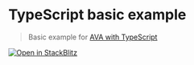 # TypeScript basic example

> Basic example for [AVA with TypeScript](https://github.com/avajs/ava/blob/main/docs/recipes/typescript.md)

[![Open in StackBlitz](https://developer.stackblitz.com/img/open_in_stackblitz.svg)](https://stackblitz.com/github/zapaiamarce/mvc-orientado-a-objetos-desafio?file=source%2Ftest.ts&terminal=test&view=editor)
